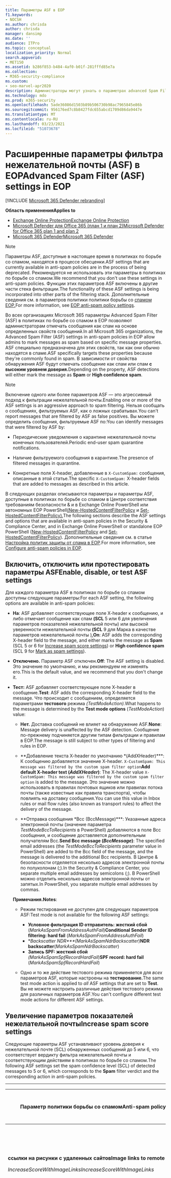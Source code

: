 ```yaml
---
title: Параметры ASF в EOP
f1.keywords:
- NOCSH
ms.author: chrisda
author: chrisda
manager: dansimp
ms.date: ''
audience: ITPro
ms.topic: conceptual
localization_priority: Normal
search.appverid:
- MET150
ms.assetid: b286f853-b484-4af0-b01f-281fffd85e7a
ms.collection:
- M365-security-compliance
ms.custom:
- seo-marvel-apr2020
description: Администраторы могут узнать о параметрах advanced Spam Filter (ASF), доступных в политиках по борьбе со спамом в Exchange Online Protection (EOP).
ms.technology: mdo
ms.prod: m365-security
ms.openlocfilehash: 5ade36086d1503b89b506730b98ac7965845e86b
ms.sourcegitcommit: 956176ed7c8b8427fdc655abcd1709d86da9447e
ms.translationtype: MT
ms.contentlocale: ru-RU
ms.lasthandoff: 03/23/2021
ms.locfileid: "51073678"
---
```

# <a name="advanced-spam-filter-asf-settings-in-eop"></a><span data-ttu-id="5bc9a-103">Расширенные параметры фильтра нежелательной почты (ASF) в EOP</span><span class="sxs-lookup"><span data-stu-id="5bc9a-103">Advanced Spam Filter (ASF) settings in EOP</span></span>

[!INCLUDE [Microsoft 365 Defender rebranding](../includes/microsoft-defender-for-office.md)]

<span data-ttu-id="5bc9a-104">**Область применения**</span><span class="sxs-lookup"><span data-stu-id="5bc9a-104">**Applies to**</span></span>
- [<span data-ttu-id="5bc9a-105">Exchange Online Protection</span><span class="sxs-lookup"><span data-stu-id="5bc9a-105">Exchange Online Protection</span></span>](exchange-online-protection-overview.md)
- [<span data-ttu-id="5bc9a-106">Microsoft Defender для Office 365 (план 1 и план 2)</span><span class="sxs-lookup"><span data-stu-id="5bc9a-106">Microsoft Defender for Office 365 plan 1 and plan 2</span></span>](defender-for-office-365.md)
- [<span data-ttu-id="5bc9a-107">Microsoft 365 Defender</span><span class="sxs-lookup"><span data-stu-id="5bc9a-107">Microsoft 365 Defender</span></span>](../defender/microsoft-365-defender.md)

> [!NOTE]
> <span data-ttu-id="5bc9a-108">Параметры ASF, доступные в настоящее время в политиках по борьбе со спамом, находятся в процессе обесценки.</span><span class="sxs-lookup"><span data-stu-id="5bc9a-108">ASF settings that are currently available in anti-spam policies are in the process of being deprecated.</span></span> <span data-ttu-id="5bc9a-109">Рекомендуется не использовать эти параметры в политиках по борьбе со спамом.</span><span class="sxs-lookup"><span data-stu-id="5bc9a-109">We recommend that you don't use these settings in anti-spam policies.</span></span> <span data-ttu-id="5bc9a-110">Функции этих параметров ASF включены в другие части стека фильтрации.</span><span class="sxs-lookup"><span data-stu-id="5bc9a-110">The functionality of these ASF settings is being incorporated into other parts of the filtering stack.</span></span> <span data-ttu-id="5bc9a-111">Дополнительные сведения см. в параметров политики политики борьбы со [спамом EOP.](recommended-settings-for-eop-and-office365.md#eop-anti-spam-policy-settings)</span><span class="sxs-lookup"><span data-stu-id="5bc9a-111">For more information, see [EOP anti-spam policy settings](recommended-settings-for-eop-and-office365.md#eop-anti-spam-policy-settings).</span></span>

<span data-ttu-id="5bc9a-112">Во всех организациях Microsoft 365 параметры Advanced Spam Filter (ASF) в политиках по борьбе со спамом в EOP позволяют администраторам отмечать сообщения как спам на основе определенных свойств сообщений.</span><span class="sxs-lookup"><span data-stu-id="5bc9a-112">In all Microsoft 365 organizations, the Advanced Spam Filter (ASF) settings in anti-spam policies in EOP allow admins to mark messages as spam based on specific message properties.</span></span> <span data-ttu-id="5bc9a-113">ASF специально предназначена для этих свойств, так как они обычно находятся в спаме.</span><span class="sxs-lookup"><span data-stu-id="5bc9a-113">ASF specifically targets these properties because they're commonly found in spam.</span></span> <span data-ttu-id="5bc9a-114">В зависимости от свойства обнаружения ASF будут отмечать  сообщение как спам или спам **с высоким уровнем доверия.**</span><span class="sxs-lookup"><span data-stu-id="5bc9a-114">Depending on the property, ASF detections will either mark the message as **Spam** or **High confidence spam**.</span></span>

> [!NOTE]
> <span data-ttu-id="5bc9a-115">Включение одного или более параметров ASF — это агрессивный подход к фильтрации нежелательной почты.</span><span class="sxs-lookup"><span data-stu-id="5bc9a-115">Enabling one or more of the ASF settings is an aggressive approach to spam filtering.</span></span> <span data-ttu-id="5bc9a-116">Нельзя сообщать о сообщениях, фильтруемых ASF, как о ложных срабатывах.</span><span class="sxs-lookup"><span data-stu-id="5bc9a-116">You can't report messages that are filtered by ASF as false positives.</span></span> <span data-ttu-id="5bc9a-117">Вы можете определить сообщения, фильтруемые ASF по:</span><span class="sxs-lookup"><span data-stu-id="5bc9a-117">You can identify messages that were filtered by ASF by:</span></span>
>
> - <span data-ttu-id="5bc9a-118">Периодические уведомления о карантине нежелательной почты конечных пользователей.</span><span class="sxs-lookup"><span data-stu-id="5bc9a-118">Periodic end-user spam quarantine notifications.</span></span>
>
> - <span data-ttu-id="5bc9a-119">Наличие фильтруемого сообщения в карантине.</span><span class="sxs-lookup"><span data-stu-id="5bc9a-119">The presence of filtered messages in quarantine.</span></span>
>
> - <span data-ttu-id="5bc9a-120">Конкретные поля X-header, добавленные в `X-CustomSpam:` сообщения, описанные в этой статье.</span><span class="sxs-lookup"><span data-stu-id="5bc9a-120">The specific `X-CustomSpam:` X-header fields that are added to messages as described in this article.</span></span>

<span data-ttu-id="5bc9a-121">В следующих разделах описываются параметры и параметры ASF, доступные в политиках по борьбе со спамом в Центре соответствия требованиям безопасности & и в Exchange Online PowerShell или автономных EOP PowerShell[(New-HostedContentFilterPolicy](/powershell/module/exchange/new-hostedcontentfilterpolicy) и [Set-HostedContentFilterPolicy).](/powershell/module/exchange/set-hostedcontentfilterpolicy)</span><span class="sxs-lookup"><span data-stu-id="5bc9a-121">The following sections describe the ASF settings and options that are available in anti-spam policies in the Security & Compliance Center, and in Exchange Online PowerShell or standalone EOP PowerShell ([New-HostedContentFilterPolicy](/powershell/module/exchange/new-hostedcontentfilterpolicy) and [Set-HostedContentFilterPolicy](/powershell/module/exchange/set-hostedcontentfilterpolicy)).</span></span> <span data-ttu-id="5bc9a-122">Дополнительные сведения см. в статье [Настройка политик защиты от спама в EOP](configure-your-spam-filter-policies.md).</span><span class="sxs-lookup"><span data-stu-id="5bc9a-122">For more information, see [Configure anti-spam policies in EOP](configure-your-spam-filter-policies.md).</span></span>

## <a name="enable-disable-or-test-asf-settings"></a><span data-ttu-id="5bc9a-123">Включить, отключить или протестировать параметры ASF</span><span class="sxs-lookup"><span data-stu-id="5bc9a-123">Enable, disable, or test ASF settings</span></span>

<span data-ttu-id="5bc9a-124">Для каждого параметра ASF в политиках по борьбе со спамом доступны следующие параметры:</span><span class="sxs-lookup"><span data-stu-id="5bc9a-124">For each ASF setting, the following options are available in anti-spam policies:</span></span>

- <span data-ttu-id="5bc9a-125">**На**: ASF добавляет соответствующее поле X-header к сообщению, и либо отмечает сообщение как спам **(SCL** 5 или 6 для увеличения параметров показателей нежелательной почты) [](#increase-spam-score-settings)или высокой уверенности нежелательной почты **(SCL** 9 для Марка в качестве параметров нежелательной почты [).](#mark-as-spam-settings)</span><span class="sxs-lookup"><span data-stu-id="5bc9a-125">**On**: ASF adds the corresponding X-header field to the message, and either marks the message as **Spam** (SCL 5 or 6 for [Increase spam score settings](#increase-spam-score-settings)) or **High confidence spam** (SCL 9 for [Mark as spam settings](#mark-as-spam-settings)).</span></span>

- <span data-ttu-id="5bc9a-126">**Отключено.** Параметр ASF отключен.</span><span class="sxs-lookup"><span data-stu-id="5bc9a-126">**Off**: The ASF setting is disabled.</span></span> <span data-ttu-id="5bc9a-127">Это значение по умолчанию, и мы рекомендуем не изменять его.</span><span class="sxs-lookup"><span data-stu-id="5bc9a-127">This is the default value, and we recommend that you don't change it.</span></span>

- <span data-ttu-id="5bc9a-128">**Тест:** ASF добавляет соответствующее поле X-header в сообщение.</span><span class="sxs-lookup"><span data-stu-id="5bc9a-128">**Test**: ASF adds the corresponding X-header field to the message.</span></span> <span data-ttu-id="5bc9a-129">Что происходит с сообщением, определяется параметрами **тестового** режима *(TestModeAction).*</span><span class="sxs-lookup"><span data-stu-id="5bc9a-129">What happens to the message is determined by the **Test mode options** (*TestModeAction*) value:</span></span>

  - <span data-ttu-id="5bc9a-130">**Нет.** Доставка сообщений не влияет на обнаружение ASF.</span><span class="sxs-lookup"><span data-stu-id="5bc9a-130">**None**: Message delivery is unaffected by the ASF detection.</span></span> <span data-ttu-id="5bc9a-131">Сообщение по-прежнему подчиняется другим типам фильтрации и правилам в EOP.</span><span class="sxs-lookup"><span data-stu-id="5bc9a-131">The message is still subject to other types of filtering and rules in EOP.</span></span>

  - <span data-ttu-id="5bc9a-132">\*\*Добавление текста X-header по умолчанию \*(AddXHeader)\*\*\*: К сообщению добавляется значение X-header. `X-CustomSpam: This message was filtered by the custom spam filter option`</span><span class="sxs-lookup"><span data-stu-id="5bc9a-132">**Add default X-header text (*AddXHeader*)**: The X-header value `X-CustomSpam: This message was filtered by the custom spam filter option` is added to the message.</span></span> <span data-ttu-id="5bc9a-133">Это значение можно использовать в правилах почтовых ящиков или правилах потока почты (также известные как правила транспорта), чтобы повлиять на доставку сообщения.</span><span class="sxs-lookup"><span data-stu-id="5bc9a-133">You can use this value in Inbox rules or mail flow rules (also known as transport rules) to affect the delivery of the message.</span></span>

  - <span data-ttu-id="5bc9a-134">\*\*Отправка сообщения \*Bcc (BccMessage)\*\*\*: Указанные адреса электронной почты (значение параметра *TestModeBccToRecipients* в PowerShell) добавляются в поле Bcc сообщения, и сообщение доставляется дополнительным получателям Bcc.</span><span class="sxs-lookup"><span data-stu-id="5bc9a-134">**Send Bcc message (*BccMessage*)**: The specified email addresses (the *TestModeBccToRecipients* parameter value in PowerShell) are added to the Bcc field of the message, and the message is delivered to the additional Bcc recipients.</span></span> <span data-ttu-id="5bc9a-135">В Центре & безопасности отделяется несколько адресов электронной почты по полуколонам (;).</span><span class="sxs-lookup"><span data-stu-id="5bc9a-135">In the Security & Compliance Center, you separate multiple email addresses by semicolons (;).</span></span> <span data-ttu-id="5bc9a-136">В PowerShell можно отделить несколько адресов электронной почты от запятых.</span><span class="sxs-lookup"><span data-stu-id="5bc9a-136">In PowerShell, you separate multiple email addresses by commas.</span></span>

  <span data-ttu-id="5bc9a-137">**Примечания.**</span><span class="sxs-lookup"><span data-stu-id="5bc9a-137">**Notes**:</span></span>

  - <span data-ttu-id="5bc9a-138">Режим тестирования не доступен для следующих параметров ASF:</span><span class="sxs-lookup"><span data-stu-id="5bc9a-138">Test mode is not available for the following ASF settings:</span></span>

    - <span data-ttu-id="5bc9a-139">**Условное фильтрация ID отправитель: жесткий сбой** (*MarkAsSpamFromAddressAuthFail*)</span><span class="sxs-lookup"><span data-stu-id="5bc9a-139">**Conditional Sender ID filtering: hard fail** (*MarkAsSpamFromAddressAuthFail*)</span></span>
    - <span data-ttu-id="5bc9a-140">\**Backscatter NDR\*\*\*(MarkAsSpamNdrBackscatter*)</span><span class="sxs-lookup"><span data-stu-id="5bc9a-140">**NDR backscatter**(*MarkAsSpamNdrBackscatter*)</span></span>
    - <span data-ttu-id="5bc9a-141">**Запись SPF: жесткий сбой** *(MarkAsSpamSpfRecordHardFail*)</span><span class="sxs-lookup"><span data-stu-id="5bc9a-141">**SPF record: hard fail** (*MarkAsSpamSpfRecordHardFail*)</span></span>

  - <span data-ttu-id="5bc9a-142">Одно и то же действие тестового режима применяется для *всех* параметров ASF, которые настроены на **тестирование.**</span><span class="sxs-lookup"><span data-stu-id="5bc9a-142">The same test mode action is applied to *all* ASF settings that are set to **Test**.</span></span> <span data-ttu-id="5bc9a-143">Вы не можете настроить различные действия тестового режима для различных параметров ASF.</span><span class="sxs-lookup"><span data-stu-id="5bc9a-143">You can't configure different test mode actions for different ASF settings.</span></span>

## <a name="increase-spam-score-settings"></a><span data-ttu-id="5bc9a-144">Увеличение параметров показателей нежелательной почты</span><span class="sxs-lookup"><span data-stu-id="5bc9a-144">Increase spam score settings</span></span>

<span data-ttu-id="5bc9a-145">Следующие параметры ASF устанавливают уровень доверия к нежелательной почте (SCL) обнаруженных сообщений  до 5 или 6, что соответствует вердикту фильтра нежелательной почты и соответствующим действиям в политиках по борьбе со спамом.</span><span class="sxs-lookup"><span data-stu-id="5bc9a-145">The following ASF settings set the spam confidence level (SCL) of detected messages to 5 or 6, which corresponds to the **Spam** filter verdict and the corresponding action in anti-spam policies.</span></span>

****

|<span data-ttu-id="5bc9a-146">Параметр политики борьбы со спамом</span><span class="sxs-lookup"><span data-stu-id="5bc9a-146">Anti-spam policy setting</span></span>|<span data-ttu-id="5bc9a-147">Описание</span><span class="sxs-lookup"><span data-stu-id="5bc9a-147">Description</span></span>|<span data-ttu-id="5bc9a-148">Добавлен x-header</span><span class="sxs-lookup"><span data-stu-id="5bc9a-148">X-header added</span></span>|
|---|---|---|
|<span data-ttu-id="5bc9a-149">**ссылки на рисунки с удаленных сайтов**</span><span class="sxs-lookup"><span data-stu-id="5bc9a-149">**Image links to remote sites**</span></span> <p> <span data-ttu-id="5bc9a-150">*IncreaseScoreWithImageLinks*</span><span class="sxs-lookup"><span data-stu-id="5bc9a-150">*IncreaseScoreWithImageLinks*</span></span>|<span data-ttu-id="5bc9a-151">Сообщения, содержащие `<Img>` ссылки htmL-тегов на удаленные сайты (например, с помощью http), помечены как спам.</span><span class="sxs-lookup"><span data-stu-id="5bc9a-151">Messages that contain `<Img>` HTML tag links to remote sites (for example, using http) are marked as spam.</span></span>|`X-CustomSpam: Image links to remote sites`|
|<span data-ttu-id="5bc9a-152">**перенаправление URL-адреса на другой порт**</span><span class="sxs-lookup"><span data-stu-id="5bc9a-152">**URL redirect to other port**</span></span> <p> <span data-ttu-id="5bc9a-153">*IncreaseScoreWithRedirectToOtherPort*</span><span class="sxs-lookup"><span data-stu-id="5bc9a-153">*IncreaseScoreWithRedirectToOtherPort*</span></span>|<span data-ttu-id="5bc9a-154">Сообщения, содержащие гиперссылки, которые перенаправляются в порты TCP, кроме 80 (HTTP), 8080 (альтернативный HTTP) или 443 (HTTPS), помечены как спам.</span><span class="sxs-lookup"><span data-stu-id="5bc9a-154">Message that contain hyperlinks that redirect to TCP ports other than 80 (HTTP), 8080 (alternate HTTP), or 443 (HTTPS) are marked as spam.</span></span>|`X-CustomSpam: URL redirect to other port`|
|<span data-ttu-id="5bc9a-155">**Числовой IP-адрес в URL-адресе**</span><span class="sxs-lookup"><span data-stu-id="5bc9a-155">**Numeric IP address in URL**</span></span> <p> <span data-ttu-id="5bc9a-156">*IncreaseScoreWithNumericIps*</span><span class="sxs-lookup"><span data-stu-id="5bc9a-156">*IncreaseScoreWithNumericIps*</span></span>|<span data-ttu-id="5bc9a-157">Сообщения, содержащие числовые URL-адреса (как правило, IP-адреса), помечены как спам.</span><span class="sxs-lookup"><span data-stu-id="5bc9a-157">Messages that contain numeric-based URLs (typically, IP addresses) are marked as spam.</span></span>|`X-CustomSpam: Numeric IP in URL`|
|<span data-ttu-id="5bc9a-158">**URL-адрес сайта в домене .biz или .info**</span><span class="sxs-lookup"><span data-stu-id="5bc9a-158">**URL to .biz or .info websites**</span></span> <p> <span data-ttu-id="5bc9a-159">*IncreaseScoreWithBizOrInfoUrls*</span><span class="sxs-lookup"><span data-stu-id="5bc9a-159">*IncreaseScoreWithBizOrInfoUrls*</span></span>|<span data-ttu-id="5bc9a-160">Сообщения, содержащие или ссылки в `.biz` теле `.info` сообщения, помечены как спам.</span><span class="sxs-lookup"><span data-stu-id="5bc9a-160">Messages that contain `.biz` or `.info` links in the body of the message are marked as spam.</span></span>|`X-CustomSpam: URL to .biz or .info websites`|
|

## <a name="mark-as-spam-settings"></a><span data-ttu-id="5bc9a-161">Пометить как параметры нежелательной почты</span><span class="sxs-lookup"><span data-stu-id="5bc9a-161">Mark as spam settings</span></span>

<span data-ttu-id="5bc9a-162">Следующие параметры ASF устанавливают SCL обнаруженных сообщений до 9,  что соответствует вердикту фильтра от нежелательной почты высокой уверенности и соответствующим действиям в политиках по борьбе со спамом.</span><span class="sxs-lookup"><span data-stu-id="5bc9a-162">The following ASF settings set the SCL of detected messages to 9, which corresponds to the **High confidence spam** filter verdict and the corresponding action in anti-spam policies.</span></span>

****

|<span data-ttu-id="5bc9a-163">Параметр политики борьбы со спамом</span><span class="sxs-lookup"><span data-stu-id="5bc9a-163">Anti-spam policy setting</span></span>|<span data-ttu-id="5bc9a-164">Описание</span><span class="sxs-lookup"><span data-stu-id="5bc9a-164">Description</span></span>|<span data-ttu-id="5bc9a-165">Добавлен x-header</span><span class="sxs-lookup"><span data-stu-id="5bc9a-165">X-header added</span></span>|
|---|---|---|
|<span data-ttu-id="5bc9a-166">**Пустые сообщения**</span><span class="sxs-lookup"><span data-stu-id="5bc9a-166">**Empty messages**</span></span> <p> <span data-ttu-id="5bc9a-167">*MarkAsSpamEmptyMessages*</span><span class="sxs-lookup"><span data-stu-id="5bc9a-167">*MarkAsSpamEmptyMessages*</span></span>|<span data-ttu-id="5bc9a-168">Сообщения без субъекта, контента в теле сообщения и вложения не помечены как спам с высокой уверенностью.</span><span class="sxs-lookup"><span data-stu-id="5bc9a-168">Messages with no subject, no content in the message body, and no attachments are marked as high confidence spam.</span></span>|`X-CustomSpam: Empty Message`|
|<span data-ttu-id="5bc9a-169">**JavaScript или VBScript в HTML**</span><span class="sxs-lookup"><span data-stu-id="5bc9a-169">**JavaScript or VBScript in HTML**</span></span> <p> <span data-ttu-id="5bc9a-170">*MarkAsSpamJavaScriptInHtml*</span><span class="sxs-lookup"><span data-stu-id="5bc9a-170">*MarkAsSpamJavaScriptInHtml*</span></span>|<span data-ttu-id="5bc9a-171">Сообщения, которые используют JavaScript или Visual Basic Script Edition в HTML, помечены как спам с высокой уверенностью.</span><span class="sxs-lookup"><span data-stu-id="5bc9a-171">Messages that use JavaScript or Visual Basic Script Edition in HTML are marked as high confidence spam.</span></span> <p> <span data-ttu-id="5bc9a-172">Эти языки скриптов используются в сообщениях электронной почты для автоматического возникновения определенных действий.</span><span class="sxs-lookup"><span data-stu-id="5bc9a-172">These scripting languages are used in email messages to cause specific actions to automatically occur.</span></span>|`X-CustomSpam: Javascript or VBscript tags in HTML`|
|<span data-ttu-id="5bc9a-173">**Теги Frame или IFrame в HTML**</span><span class="sxs-lookup"><span data-stu-id="5bc9a-173">**Frame or IFrame tags in HTML**</span></span> <p> <span data-ttu-id="5bc9a-174">*MarkAsSpamFramesInHtml*</span><span class="sxs-lookup"><span data-stu-id="5bc9a-174">*MarkAsSpamFramesInHtml*</span></span>|<span data-ttu-id="5bc9a-175">Сообщения, содержащие или `<frame>` `<iframe>` HTML-теги, помечены как спам с высокой уверенностью.</span><span class="sxs-lookup"><span data-stu-id="5bc9a-175">Messages that contain `<frame>` or `<iframe>` HTML tags are marked as high confidence spam.</span></span> <p> <span data-ttu-id="5bc9a-176">Эти теги используются в сообщениях электронной почты для формата страницы для отображения текста или графики.</span><span class="sxs-lookup"><span data-stu-id="5bc9a-176">These tags are used in email messages to format the page for displaying text or graphics.</span></span>|`X-CustomSpam: IFRAME or FRAME in HTML`|
|<span data-ttu-id="5bc9a-177">**Теги Object в HTML**</span><span class="sxs-lookup"><span data-stu-id="5bc9a-177">**Object tags in HTML**</span></span> <p> <span data-ttu-id="5bc9a-178">*MarkAsSpamObjectTagsInHtml*</span><span class="sxs-lookup"><span data-stu-id="5bc9a-178">*MarkAsSpamObjectTagsInHtml*</span></span>|<span data-ttu-id="5bc9a-179">Сообщения, содержащие `<object>` HTML-теги, помечены как спам с высокой уверенностью.</span><span class="sxs-lookup"><span data-stu-id="5bc9a-179">Messages that contain `<object>` HTML tags are marked as high confidence spam.</span></span> <p> <span data-ttu-id="5bc9a-180">Этот тег позволяет подключать или приложения для запуска в окне HTML.</span><span class="sxs-lookup"><span data-stu-id="5bc9a-180">This tag allows plug-ins or applications to run in an HTML window.</span></span>|`X-CustomSpam: Object tag in html`|
|<span data-ttu-id="5bc9a-181">**Теги Embed в HTML**</span><span class="sxs-lookup"><span data-stu-id="5bc9a-181">**Embed tags in HTML**</span></span> <p> <span data-ttu-id="5bc9a-182">*MarkAsSpamEmbedTagsInHtml*</span><span class="sxs-lookup"><span data-stu-id="5bc9a-182">*MarkAsSpamEmbedTagsInHtml*</span></span>|<span data-ttu-id="5bc9a-183">Сообщения, содержащие `<embed>` HTML-теги, помечены как спам с высокой уверенностью.</span><span class="sxs-lookup"><span data-stu-id="5bc9a-183">Message that contain `<embed>` HTML tags are marked as high confidence spam.</span></span> <p> <span data-ttu-id="5bc9a-184">Этот тег позволяет встраить различные типы документов в HTML-документ (например, звуки, видео или изображения).</span><span class="sxs-lookup"><span data-stu-id="5bc9a-184">This tag allows the embedding of different kinds of documents in an HTML document (for example, sounds, videos, or pictures).</span></span>|`X-CustomSpam: Embed tag in html`|
|<span data-ttu-id="5bc9a-185">**Теги Form в HTML**</span><span class="sxs-lookup"><span data-stu-id="5bc9a-185">**Form tags in HTML**</span></span> <p> <span data-ttu-id="5bc9a-186">*MarkAsSpamFormTagsInHtml*</span><span class="sxs-lookup"><span data-stu-id="5bc9a-186">*MarkAsSpamFormTagsInHtml*</span></span>|<span data-ttu-id="5bc9a-187">Сообщения, содержащие `<form>` HTML-теги, помечены как спам с высокой уверенностью.</span><span class="sxs-lookup"><span data-stu-id="5bc9a-187">Messages that contain `<form>` HTML tags are marked as high confidence spam.</span></span> <p> <span data-ttu-id="5bc9a-188">Этот тег используется для создания форм веб-сайта.</span><span class="sxs-lookup"><span data-stu-id="5bc9a-188">This tag is used to create website forms.</span></span> <span data-ttu-id="5bc9a-189">Рекламные почтовые сообщения часто содержат этот тег, чтобы запрашивать у получателя ту или иную информацию.</span><span class="sxs-lookup"><span data-stu-id="5bc9a-189">Email advertisements often include this tag to solicit information from the recipient.</span></span>|`X-CustomSpam: Form tag in html`|
|<span data-ttu-id="5bc9a-190">**Веб-маяки в HTML**</span><span class="sxs-lookup"><span data-stu-id="5bc9a-190">**Web bugs in HTML**</span></span> <p> <span data-ttu-id="5bc9a-191">*MarkAsSpamWebBugsInHtml*</span><span class="sxs-lookup"><span data-stu-id="5bc9a-191">*MarkAsSpamWebBugsInHtml*</span></span>|<span data-ttu-id="5bc9a-192">*Веб-ошибка* (также известная как веб-маяк) — графический элемент (часто размером с один пиксель на один пиксель), используемый в сообщениях электронной почты для определения того, было ли сообщение прочитано получателем.</span><span class="sxs-lookup"><span data-stu-id="5bc9a-192">A *web bug* (also known as a *web beacon*) is a graphic element (often as small as one pixel by one pixel) that's used in email messages to determine whether the message was read by the recipient.</span></span> <p> <span data-ttu-id="5bc9a-193">Сообщения, содержащие веб-ошибки, помечены как спам с высокой уверенностью.</span><span class="sxs-lookup"><span data-stu-id="5bc9a-193">Messages that contain web bugs are marked as high confidence spam.</span></span> <p> <span data-ttu-id="5bc9a-194">Законные информационные бюллетени могут использовать веб-ошибки, хотя многие считают это вторжением в частную жизнь.</span><span class="sxs-lookup"><span data-stu-id="5bc9a-194">Legitimate newsletters might use web bugs, although many consider this an invasion of privacy.</span></span> |`X-CustomSpam: Web bug`|
|<span data-ttu-id="5bc9a-195">**Список нежелательных слов**</span><span class="sxs-lookup"><span data-stu-id="5bc9a-195">**Apply sensitive word list**</span></span> <p> <span data-ttu-id="5bc9a-196">*MarkAsSpamSensitiveWordList*</span><span class="sxs-lookup"><span data-stu-id="5bc9a-196">*MarkAsSpamSensitiveWordList*</span></span>|<span data-ttu-id="5bc9a-197">Корпорация Майкрософт поддерживает динамический, но не редактируемый список слов, связанных с потенциально оскорбительными сообщениями.</span><span class="sxs-lookup"><span data-stu-id="5bc9a-197">Microsoft maintains a dynamic but non-editable list of words that are associated with potentially offensive messages.</span></span> <p> <span data-ttu-id="5bc9a-198">Сообщения, содержащие слова из списка конфиденциальных слов в тексте субъекта или сообщения, помечены как спам с высокой уверенностью.</span><span class="sxs-lookup"><span data-stu-id="5bc9a-198">Messages that contain words from the sensitive word list in the subject or message body are marked as high confidence spam.</span></span>|`X-CustomSpam: Sensitive word in subject/body`|
|<span data-ttu-id="5bc9a-199">**Запись инфраструктуры политики отправителей: серьезный сбой**</span><span class="sxs-lookup"><span data-stu-id="5bc9a-199">**SPF record: hard fail**</span></span> <p> <span data-ttu-id="5bc9a-200">*MarkAsSpamSpfRecordHardFail*</span><span class="sxs-lookup"><span data-stu-id="5bc9a-200">*MarkAsSpamSpfRecordHardFail*</span></span>|<span data-ttu-id="5bc9a-201">Сообщения, отправленные с IP-адреса, не указанного в записи SPF Sender Policy Framework (SPF) в DNS для источника домена электронной почты, помечены как нежелательной почты с высоким уровнем доверия.</span><span class="sxs-lookup"><span data-stu-id="5bc9a-201">Messages sent from an IP address that isn't specified in the SPF Sender Policy Framework (SPF) record in DNS for the source email domain are marked as high confidence spam.</span></span> <p> <span data-ttu-id="5bc9a-202">Режим тестирования не доступен для этого параметра.</span><span class="sxs-lookup"><span data-stu-id="5bc9a-202">Test mode is not available for this setting.</span></span>|`X-CustomSpam: SPF Record Fail`|
|<span data-ttu-id="5bc9a-203">**Условная фильтрация идентификатора отправителя: серьезный сбой**</span><span class="sxs-lookup"><span data-stu-id="5bc9a-203">**Conditional Sender ID filtering: hard fail**</span></span> <p> <span data-ttu-id="5bc9a-204">*MarkAsSpamFromAddressAuthFail*</span><span class="sxs-lookup"><span data-stu-id="5bc9a-204">*MarkAsSpamFromAddressAuthFail*</span></span>|<span data-ttu-id="5bc9a-205">Сообщения, которые не удается проверить условный отправитель, помечены как спам.</span><span class="sxs-lookup"><span data-stu-id="5bc9a-205">Messages that hard fail a conditional Sender ID check are marked as spam.</span></span> <p> <span data-ttu-id="5bc9a-206">Этот параметр сочетает проверку SPF с проверкой ID отправителей, чтобы защититься от заглавных сообщений, содержащих поддельные отправители.</span><span class="sxs-lookup"><span data-stu-id="5bc9a-206">This setting combines an SPF check with a Sender ID check to help protect against message headers that contain forged senders.</span></span> <p> <span data-ttu-id="5bc9a-207">Режим тестирования не доступен для этого параметра.</span><span class="sxs-lookup"><span data-stu-id="5bc9a-207">Test mode is not available for this setting.</span></span>|`X-CustomSpam: SPF From Record Fail`|
|<span data-ttu-id="5bc9a-208">**Подложное уведомление о недоставленном отчете**</span><span class="sxs-lookup"><span data-stu-id="5bc9a-208">**NDR backscatter**</span></span> <p> <span data-ttu-id="5bc9a-209">*MarkAsSpamNdrBackscatter*</span><span class="sxs-lookup"><span data-stu-id="5bc9a-209">*MarkAsSpamNdrBackscatter*</span></span>|<span data-ttu-id="5bc9a-210">*Backscatter* — это бесполезные отчеты о невывозе (также известные как NDRs или сообщения отказов), вызванные поддельными отправительами в сообщениях электронной почты.</span><span class="sxs-lookup"><span data-stu-id="5bc9a-210">*Backscatter* is useless non-delivery reports (also known as NDRs or bounce messages) caused by forged senders in email messages.</span></span> <span data-ttu-id="5bc9a-211">Дополнительные сведения см. в [сообщениях backscatter и EOP.](backscatter-messages-and-eop.md)</span><span class="sxs-lookup"><span data-stu-id="5bc9a-211">For more information, see [Backscatter messages and EOP](backscatter-messages-and-eop.md).</span></span> <p> <span data-ttu-id="5bc9a-212">Не нужно настраивать этот параметр в следующих средах, так как доставляются законные NDRs, а backscatter помечен как спам:</span><span class="sxs-lookup"><span data-stu-id="5bc9a-212">You don't need to configure this setting in the following environments, because legitimate NDRs are delivered, and backscatter is marked as spam:</span></span> <ul><li><span data-ttu-id="5bc9a-213">Microsoft 365 организаций с почтовыми ящиками Exchange Online.</span><span class="sxs-lookup"><span data-stu-id="5bc9a-213">Microsoft 365 organizations with Exchange Online mailboxes.</span></span></li><li><span data-ttu-id="5bc9a-214">Организации электронной почты в локальной области, в которых вы передаете *исходящие* сообщения через EOP.</span><span class="sxs-lookup"><span data-stu-id="5bc9a-214">On-premises email organizations where you route *outbound* email through EOP.</span></span></li></ul> <p> <span data-ttu-id="5bc9a-215">В автономных средах EOP, которые защищают входящие почтовые ящики электронной почты, включение или отключение этого параметра приводит к следующему результату:</span><span class="sxs-lookup"><span data-stu-id="5bc9a-215">In standalone EOP environments that protect inbound email to on-premises mailboxes, turning this setting on or off has the following result:</span></span> <ul><li> <span data-ttu-id="5bc9a-216">**На**: Доставляются законные NDRs, а backscatter помечен как спам.</span><span class="sxs-lookup"><span data-stu-id="5bc9a-216">**On**: Legitimate NDRs are delivered, and backscatter is marked as spam.</span></span></li><li><span data-ttu-id="5bc9a-217">**Off.** Законные NDRs и backscatter проходят обычную фильтрацию нежелательной почты.</span><span class="sxs-lookup"><span data-stu-id="5bc9a-217">**Off**: Legitimate NDRs and backscatter go through normal spam filtering.</span></span> <span data-ttu-id="5bc9a-218">Большинство законных NDRs будут доставлены исходному отправителю сообщений.</span><span class="sxs-lookup"><span data-stu-id="5bc9a-218">Most legitimate NDRs will be delivered to the original message sender.</span></span> <span data-ttu-id="5bc9a-219">Некоторые, но не все, backscatter помечены как спам с высокой уверенностью.</span><span class="sxs-lookup"><span data-stu-id="5bc9a-219">Some, but not all, backscatter are marked as high confidence spam.</span></span> <span data-ttu-id="5bc9a-220">По определению, backscatter может быть доставлен только подмене отправитель, а не первоначальный отправитель.</span><span class="sxs-lookup"><span data-stu-id="5bc9a-220">By definition, backscatter can only be delivered to the spoofed sender, not to the original sender.</span></span></li></ul> <p> <span data-ttu-id="5bc9a-221">Режим тестирования не доступен для этого параметра.</span><span class="sxs-lookup"><span data-stu-id="5bc9a-221">Test mode is not available for this setting.</span></span>|`X-CustomSpam: Backscatter NDR`|
|